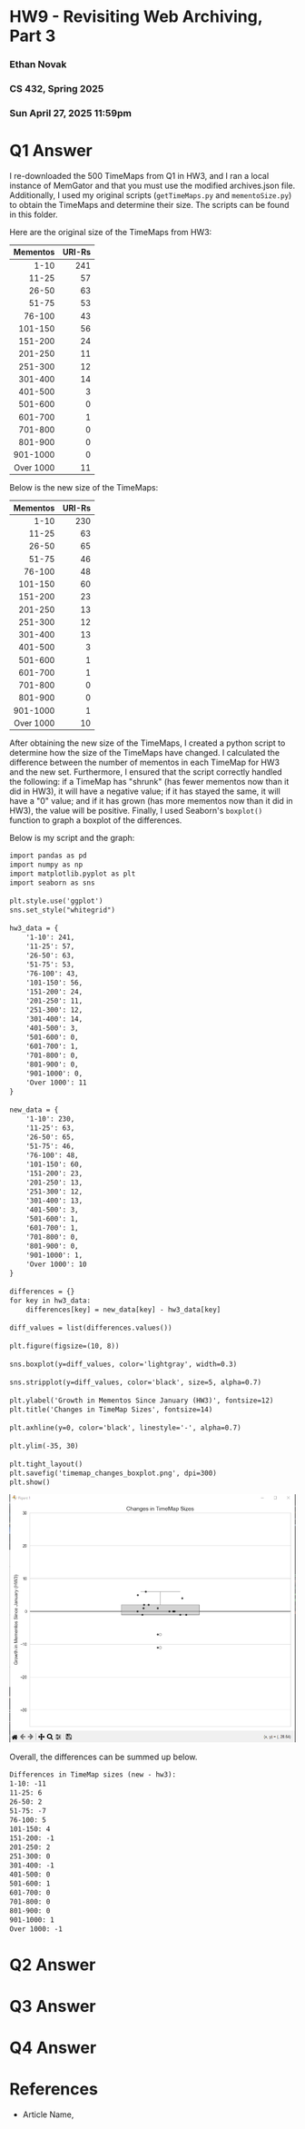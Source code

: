 # HW9 - Revisiting Web Archiving, Part 3
### Ethan Novak
### CS 432, Spring 2025
### Sun April 27, 2025 11:59pm

# Q1 Answer
I re-downloaded the 500 TimeMaps from Q1 in HW3, and I ran a local instance of MemGator and that you must use the modified archives.json file. Additionally, I used my original scripts (`getTimeMaps.py` and `mementoSize.py`) to obtain the TimeMaps and determine their size. The scripts can be found in this folder.

Here are the original size of the TimeMaps from HW3:

|Mementos | URI-Rs |
|---------:|--------:|
|1-10 | 241 |
|11-25 | 57 |
| 26-50 | 63 |
| 51-75 | 53 |
| 76-100 | 43 |
| 101-150 | 56 |
| 151-200 | 24 |
| 201-250 | 11 |
| 251-300 | 12 |
| 301-400 | 14 |
| 401-500 | 3 |
| 501-600 | 0 |
| 601-700 | 1 |
| 701-800 | 0 |
| 801-900 | 0 |
| 901-1000 | 0 |
| Over 1000 | 11 |

Below is the new size of the TimeMaps:

|Mementos | URI-Rs |
|---------:|--------:|
|1-10 | 230 |
|11-25 | 63 |
| 26-50 | 65 |
| 51-75 | 46 |
| 76-100 | 48 |
| 101-150 | 60 |
| 151-200 | 23 |
| 201-250 | 13 |
| 251-300 | 12 |
| 301-400 | 13 |
| 401-500 | 3 |
| 501-600 | 1 |
| 601-700 | 1 |
| 701-800 | 0 |
| 801-900 | 0 |
| 901-1000 | 1 |
| Over 1000 | 10 |

After obtaining the new size of the TimeMaps, I created a python script to determine how the size of the TimeMaps have changed. I calculated the difference between the number of mementos in each TimeMap for HW3 and the new set. Furthermore, I ensured that the script correctly handled the following: if a TimeMap has "shrunk" (has fewer mementos now than it did in HW3), it will have a negative value; if it has stayed the same, it will have a "0" value; and if it has grown (has more mementos now than it did in HW3), the value will be positive. Finally, I used Seaborn's `boxplot()` function to graph a boxplot of the differences. 

Below is my script and the graph:

```
import pandas as pd
import numpy as np
import matplotlib.pyplot as plt
import seaborn as sns

plt.style.use('ggplot')
sns.set_style("whitegrid")

hw3_data = {
    '1-10': 241,
    '11-25': 57,
    '26-50': 63,
    '51-75': 53,
    '76-100': 43,
    '101-150': 56,
    '151-200': 24,
    '201-250': 11,
    '251-300': 12,
    '301-400': 14,
    '401-500': 3,
    '501-600': 0,
    '601-700': 1,
    '701-800': 0,
    '801-900': 0,
    '901-1000': 0,
    'Over 1000': 11
}

new_data = {
    '1-10': 230,
    '11-25': 63,
    '26-50': 65,
    '51-75': 46,
    '76-100': 48,
    '101-150': 60,
    '151-200': 23,
    '201-250': 13,
    '251-300': 12,
    '301-400': 13,
    '401-500': 3,
    '501-600': 1,
    '601-700': 1,
    '701-800': 0,
    '801-900': 0,
    '901-1000': 1,
    'Over 1000': 10
}

differences = {}
for key in hw3_data:
    differences[key] = new_data[key] - hw3_data[key]

diff_values = list(differences.values())

plt.figure(figsize=(10, 8))

sns.boxplot(y=diff_values, color='lightgray', width=0.3)

sns.stripplot(y=diff_values, color='black', size=5, alpha=0.7)

plt.ylabel('Growth in Mementos Since January (HW3)', fontsize=12)
plt.title('Changes in TimeMap Sizes', fontsize=14)

plt.axhline(y=0, color='black', linestyle='-', alpha=0.7)

plt.ylim(-35, 30)

plt.tight_layout()
plt.savefig('timemap_changes_boxplot.png', dpi=300)
plt.show()
```

![Graph TimeMaps](figure1.png)

Overall, the differences can be summed up below.
```
Differences in TimeMap sizes (new - hw3):
1-10: -11
11-25: 6
26-50: 2
51-75: -7
76-100: 5
101-150: 4
151-200: -1
201-250: 2
251-300: 0
301-400: -1
401-500: 0
501-600: 1
601-700: 0
701-800: 0
801-900: 0
901-1000: 1
Over 1000: -1
```
# Q2 Answer

# Q3 Answer

# Q4 Answer

# References
* Article Name, <URL>
